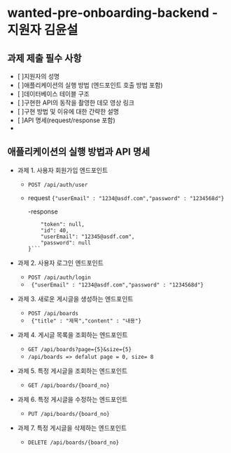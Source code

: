 # wanted-pre-onboarding-backend - 지원자 김윤설
## 과제 제출 필수 사항
- [ ]지원자의 성명
- [ ]애플리케이션의 실행 방법 (엔드포인트 호출 방법 포함)
- [ ]데이터베이스 테이블 구조
- [ ]구현한 API의 동작을 촬영한 데모 영상 링크
- [ ]구현 방법 및 이유에 대한 간략한 설명
- [ ]API 명세(request/response 포함)
- 
## 애플리케이션의 실행 방법과 API 명세
- 과제 1. 사용자 회원가입 엔드포인트
    - `POST /api/auth/user`
 
  - request
      ```{"userEmail" : "1234@asdf.com","password" : "1234568d"}```

    -response
    ```{
        "token": null,
        "id": 40,
        "userEmail": "12345@asdf.com",
        "password": null
    }```
- 과제 2. 사용자 로그인 엔드포인트
    - `POST /api/auth/login`
    - ` {"userEmail" : "1234@asdf.com","password" : "1234568d"}`
  
- 과제 3. 새로운 게시글을 생성하는 엔드포인트
    - `POST /api/boards`
    - ` {"title" : "제목","content" : "내용"}`
- 과제 4. 게시글 목록을 조회하는 엔드포인트
    - `GET /api/boards?page={5}&size={5}`
    - `/api/boards => defalut page = 0, size= 8` 

- 과제 5. 특정 게시글을 조회하는 엔드포인트
    - `GET /api/boards/{board_no}`

- 과제 6. 특정 게시글을 수정하는 엔드포인트
    - `PUT /api/boards/{board_no}`   
- 과제 7. 특정 게시글을 삭제하는 엔드포인트
    - `DELETE /api/boards/{board_no}`
